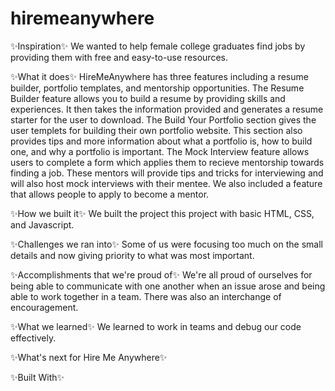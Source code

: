 # hiremeanywhere

✨Inspiration✨
We wanted to help female college graduates find jobs by providing them with free and easy-to-use resources.

✨What it does✨
HireMeAnywhere has three features including a resume builder, portfolio templates, and mentorship opportunities. The Resume Builder feature allows you to build a resume by providing skills and experiences. It then takes the information provided and generates a resume starter for the user to download. The Build Your Portfolio section gives the user templets for building their own portfolio website. This section also provides tips and more information about what a portfolio is, how to build one, and why a portfolio is important. The Mock Interview feature allows users to complete a form which applies them to recieve mentorship towards finding a job. These mentors will provide tips and tricks for interviewing and will also host mock interviews with their mentee. We also included a feature that allows people to apply to become a mentor.

✨How we built it✨
We built the project this project with basic HTML, CSS, and Javascript.

✨Challenges we ran into✨
Some of us were focusing too much on the small details and now giving priority to what was most important. 

✨Accomplishments that we're proud of✨
We're all proud of ourselves for being able to communicate with one another when an issue arose and being able to work together in a team. There was also an
interchange of encouragement.

✨What we learned✨
We learned to work in teams and debug our code effectively. 

✨What's next for Hire Me Anywhere✨

✨Built With✨
